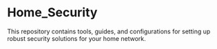 # Home_Security
This repository contains tools, guides, and configurations for setting up robust security solutions for your home network. 
